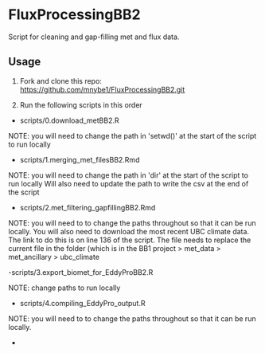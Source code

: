 # FluxProcessingBB2

Script for cleaning and gap-filling met and flux data.


## Usage

1. Fork and clone this repo: https://github.com/mnybe1/FluxProcessingBB2.git

2. Run the following scripts in this order


- scripts/0.download_metBB2.R 

NOTE: you will need to change the path in 'setwd()' at the start of the script to run locally


- scripts/1.merging_met_filesBB2.Rmd

NOTE: you will need to change the path in 'dir' at the start of the script to run locally
Will also need to update the path to write the csv at the end of the script


- scripts/2.met_filtering_gapfillingBB2.Rmd

NOTE: you will need to to change the paths throughout so that it can be run locally. 
You will also need to download the most recent UBC climate data. The link to do this is on line 136 of the script. The file needs to replace the current file in the folder (which is in the BB1 project > met_data > met_ancillary > ubc_climate


-scripts/3.export_biomet_for_EddyProBB2.R

NOTE: change paths to run locally


- scripts/4.compiling_EddyPro_output.R

NOTE: you will need to to change the paths throughout so that it can be run locally. 


- 


